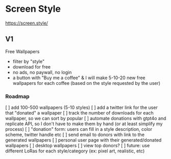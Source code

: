 # Screen Style
https://screen.style/

## V1

Free Wallpapers
- filter by "style"
- download for free
- no ads, no paywall, no login
- a button with "Buy me a coffee" & I will make 5-10-20 new free wallpapers for each coffee (based on the style requested by the user)


### Roadmap
[ ] add 100-500 wallpapers (5-10 styles)
[ ] add a twitter link for the user that "donated" a wallpaper
[ ] track the number of downloads for each wallpaper, so we can sort by popular
[ ] automate donations with gtpt4o and replicate API, so I don't have to make them by hand (or at least simplify my process)
[ ] "donation" form: users can fill in a style description, color scheme, twitter handle etc 
[ ] send email to donors with link to the generated wallpapers
[ ] personal user page with their generated/donated wallpapers
[ ] desktop wallpapers
[ ] view top donors?
[ ] future: use different LoRas for each style/category (ex: pixel art, realistic, etc)
